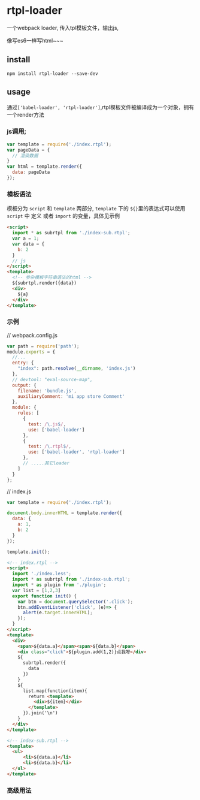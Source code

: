 # rtpl-loader
一个webpack loader, 传入tpl模板文件，输出js,

像写es6一样写html~~~


## install 

```shell
npm install rtpl-loader --save-dev
```

## usage
通过`['babel-loader', 'rtpl-loader']`,rtpl模板文件被编译成为一个对象，拥有一个render方法

### js调用;
```javascript
var template = require('./index.rtpl');
var pageData = {
  // 渲染数据
}
var html = template.render({
  data: pageData
});
```
### 模板语法
模板分为 `script` 和 `template` 两部分, `template` 下的 `${}`里的表达式可以使用 `script` 中 定义 或者 `import` 的变量，具体见示例

```html
<script>
  import * as subrtpl from './index-sub.rtpl';
  var a = 1;
  var data = {
    b: 2
  }
  // js
</script>
<template>
  <!-- 参杂模板字符串语法的html -->
  ${subrtpl.render({data})
  <div>
    ${a}
  </div>
</template>
```

### 示例

// webpack.config.js
```javascript
var path = require('path');
module.exports = {
  //...
  entry: {
    "index": path.resolve(__dirname, 'index.js')
  },
  // devtool: "eval-source-map",
  output: {
    filename: 'bundle.js',
    auxiliaryComment: 'mi app store Comment'
  },
  module: {
    rules: [
      {
        test: /\.js$/,
        use: ['babel-loader']
      },
      {
        test: /\.rtpl$/,
        use: ['babel-loader', 'rtpl-loader']
      },
      // .....其它loader
    ]
  }
};
```


// index.js
```javascript
var template = require('./index.rtpl');

document.body.innerHTML = template.render({
  data: {
    a: 1,
    b: 2
  }
});

template.init();
```



```html
<!-- index.rtpl -->
<script>
  import './index.less';
  import * as subrtpl from './index-sub.rtpl';
  import * as plugin from './plugin';
  var list = [1,2,3]
  export function init() {
    var btn = document.querySelector('.click');
    btn.addEventListener('click', (e)=> {
      alert(e.target.innerHTML);
    });
  }
</script>
<template>
  <div>
    <span>${data.a}</span><span>${data.b}</span>
    <div class="click">${plugin.add(1,2)}点我呀</div>
    ${
      subrtpl.render({
        data
      })
    }
    ${
      list.map(function(item){
        return <template>
          <div>${item}</div>
        </template>
      }).join('\n')
    }
  </div>
</template>

<!-- index-sub.rtpl -->
<template>
  <ul>
      <li>${data.a}</li>
      <li>${data.b}</li>
  </ul>
</template>
```

### 高级用法

